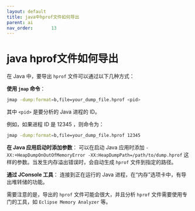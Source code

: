 ```yaml
---
layout: default
title: java中hprof文件如何导出
parent: ai
nav_order:       13
---
```


# java hprof文件如何导出

在 Java 中，要导出 `hprof` 文件可以通过以下几种方式：

**使用 `jmap` 命令**：

```bash
jmap -dump:format=b,file=your_dump_file.hprof <pid>
```

其中 `<pid>` 是要分析的 Java 进程的 ID。

例如，如果进程 ID 是 12345 ，则命令为：

```bash
jmap -dump:format=b,file=your_dump_file.hprof 12345
```

**在 Java 应用启动时添加参数**：
可以在启动 Java 应用时添加 `-XX:+HeapDumpOnOutOfMemoryError -XX:HeapDumpPath=/path/to/dump.hprof` 这样的参数。当发生内存溢出错误时，会自动生成 `hprof` 文件到指定的路径。

**通过 JConsole 工具**：
连接到正在运行的 Java 进程，在“内存”选项卡中，有导出堆转储的功能。

需要注意的是，导出的 `hprof` 文件可能会很大，并且分析 `hprof` 文件需要使用专门的工具，如 `Eclipse Memory Analyzer` 等。
